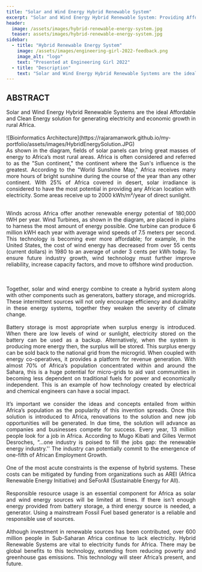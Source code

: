 ```yaml
---
title: "Solar and Wind Energy Hybrid Renewable System"
excerpt: "Solar and Wind Energy Hybrid Renewable System: Providing Affordable and Clean Energy to Rural Africa. Presented at Engineering Girl 2022"
header:
  image: /assets/images/hybrid-renewable-energy-system.jpg
  teaser: assets/images/hybrid-renewable-energy-system.jpg
sidebar:
  - title: "Hybrid Renewable Energy System"
    image: /assets/images/engineering-girl-2022-feedback.png
    image_alt: "logo"
    text: "Presented at Engineering Girl 2022"
  - title: "Description"
    text: "Solar and Wind Energy Hybrid Renewable Systems are the ideal Affordable and Clean Energy solution for generating electricity and economic growth in rural Africa."
---
```


## ABSTRACT
<div style="text-align: justify;">
Solar and Wind Energy Hybrid Renewable Systems are the ideal Affordable and Clean Energy solution for generating electricity and economic growth in rural Africa.
</div>

<br>
![Bioinformatics Architecture](https://rajaramanwork.github.io/my-portfolio/assets/images/HybridEnergySolution.JPG)

<div style="text-align: justify;">
As shown in the diagram, fields of solar panels can bring great masses of energy to Africa’s most rural areas. Africa is often considered and referred to as the "Sun continent," the continent where the Sun's influence is the greatest. According to the "World Sunshine Map," Africa receives many more hours of bright sunshine during the course of the year than any other continent. With 25% of Africa covered in desert, solar irradiance is considered to have the most potential in providing any African location with electricity. Some areas receive up to 2000 kWh/m²/year of direct sunlight. 

<br>
<br>

Winds across Africa offer another renewable energy potential of 180,000 tWH per year. Wind Turbines, as shown in the diagram, are placed in plains to harness the most amount of energy possible. One turbine can produce 6 million kWH each year with average wind speeds of 7.5 meters per second. This technology is becoming ever more affordable; for example, in the United States, the cost of wind energy has decreased from over 55 cents (current dollars) in 1980 to an average of under 3 cents per kWh today. To ensure future industry growth, wind technology must further improve reliability, increase capacity factors, and move to offshore wind production. 


<br>
<br>
Together, solar and wind energy combine to create a hybrid system along with other components such as generators, battery storage, and microgrids. These intermittent sources will not only encourage efficiency and durability in these energy systems, together they weaken the severity of climate change.


<br>
<br>
Battery storage is most appropriate when surplus energy is introduced. When there are low levels of wind or sunlight, electricity stored on the battery can be used as a backup. Alternatively, when the system is producing more energy then, the surplus will be stored. This surplus energy can be sold back to the national grid from the microgrid. When coupled with energy co-operatives, it provides a platform for revenue generation. With almost 70% of Africa’s population concentrated within and around the Sahara, this is a huge potential for micro-grids to aid vast communities in becoming less dependent on traditional fuels for power and economically independent. This is an example of how technology created by electrical and chemical engineers can have a social impact. 


<br>
<br>
It’s important we consider the ideas and concepts entailed from within Africa’s population as the popularity of this invention spreads. Once this solution is introduced to Africa, renovations to the solution and new job opportunities will be generated. In due time, the solution will advance as companies and businesses compete for success. Every year, 13 million people look for a job in Africa. According to Mugo Kibati and Gilles Vermot Desroches, “...one industry is poised to fill the jobs gap: the renewable energy industry.'' The industry can potentially commit to the emergence of one-fifth of African Employment Growth.


<br>
<br>
One of the most acute constraints is the expense of hybrid systems. These costs can be mitigated by funding from organizations such as AREI (Africa Renewable Energy Initiative) and SeForAll (Sustainable Energy for All). 


<br>
<br>
Responsible resource usage is an essential component for Africa as solar and wind energy sources will be limited at times. If there isn't enough energy provided from battery storage, a third energy source is needed, a generator. Using a mainstream Fossil Fuel based generator is a reliable and responsible use of sources. 


<br>
<br>
Although investment in renewable sources has been contributed, over 600 million people in Sub-Saharan Africa continue to lack electricity. Hybrid Renewable Systems are vital to electricity funds for Africa. There may be global benefits to this technology, extending from reducing poverty and greenhouse gas emissions. This technology will steer Africa’s present, and future.
</div>